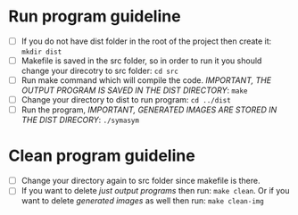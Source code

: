 
# Run program guideline
- [ ] If you do not have dist folder in the root of the project then create it: `mkdir dist`
- [ ] Makefile is saved in the src folder, so in order to run it you should change your direcotry to src folder: `cd src`
- [ ] Run make command which will compile the code. *IMPORTANT, THE OUTPUT PROGRAM IS SAVED IN THE DIST DIRECTORY*: `make`
- [ ] Change your directory to dist to run program: `cd ../dist`
- [ ] Run the program, *IMPORTANT, GENERATED IMAGES ARE STORED IN THE DIST DIRECORY*: `./symasym` 

# Clean program guideline
- [ ] Change your directory again to src folder since makefile is there.
- [ ] If you want to delete *just output programs* then run: `make clean`. Or if you want to delete *generated images* as well then run: `make clean-img`
